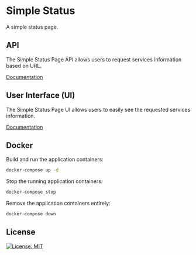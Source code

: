 # Simple Status

A simple status page.

## API

The Simple Status Page API allows users to request services information based on URL.

[Documentation](https://github.com/johnyacuta/simple-status/tree/main/simple-status-api)

## User Interface (UI)

The Simple Status Page UI allows users to easily see the requested services information.

[Documentation](https://github.com/johnyacuta/simple-status/tree/main/simple-status-ui)

## Docker

Build and run the application containers:

```bash
docker-compose up -d
```

Stop the running application containers:

```bash
docker-compose stop
```

Remove the application containers entirely:

```bash
docker-compose down
```

## License

[![License: MIT](https://img.shields.io/badge/License-MIT-yellow.svg)](https://opensource.org/licenses/MIT)

